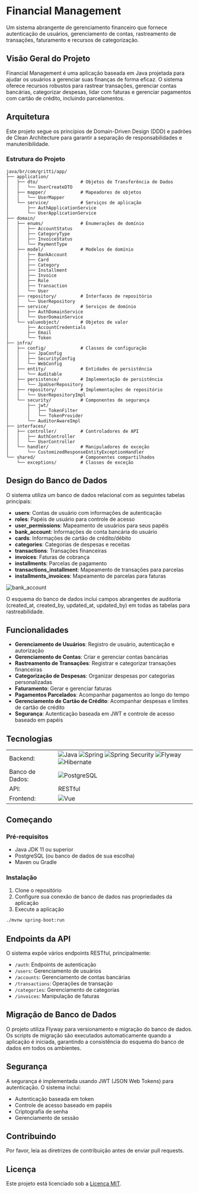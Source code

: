 # Financial Management

Um sistema abrangente de gerenciamento financeiro que fornece autenticação de usuários, gerenciamento de contas, rastreamento de transações, faturamento e recursos de categorização.

## Visão Geral do Projeto

Financial Management é uma aplicação baseada em Java projetada para ajudar os usuários a gerenciar suas finanças de forma eficaz. O sistema oferece recursos robustos para rastrear transações, gerenciar contas bancárias, categorizar despesas, lidar com faturas e gerenciar pagamentos com cartão de crédito, incluindo parcelamentos.

## Arquitetura

Este projeto segue os princípios de Domain-Driven Design (DDD) e padrões de Clean Architecture para garantir a separação de responsabilidades e manutenibilidade.

### Estrutura do Projeto

```
java/br/com/gritti/app/
├── application/
│   ├── dto/                # Objetos de Transferência de Dados
│   │   └── UserCreateDTO
│   ├── mapper/             # Mapeadores de objetos
│   │   └── UserMapper
│   └── service/            # Serviços de aplicação
│       ├── AuthApplicationService
│       └── UserApplicationService
├── domain/
│   ├── enums/              # Enumerações de domínio
│   │   ├── AccountStatus
│   │   ├── CategoryType
│   │   ├── InvoiceStatus
│   │   └── PaymentType
│   ├── model/              # Modelos de domínio
│   │   ├── BankAccount
│   │   ├── Card
│   │   ├── Category
│   │   ├── Installment
│   │   ├── Invoice
│   │   ├── Role
│   │   ├── Transaction
│   │   └── User
│   ├── repository/         # Interfaces de repositório
│   │   └── UserRepository
│   ├── service/            # Serviços de domínio
│   │   ├── AuthDomainService
│   │   └── UserDomainService
│   └── valueobject/        # Objetos de valor
│       ├── AccountCredentials
│       ├── Email
│       └── Token
├── infra/
│   ├── config/             # Classes de configuração
│   │   ├── JpaConfig
│   │   ├── SecurityConfig
│   │   └── WebConfig
│   ├── entity/             # Entidades de persistência
│   │   └── Auditable
│   ├── persistence/        # Implementação de persistência
│   │   └── JpaUserRepository
│   ├── repository/         # Implementações de repositório
│   │   └── UserRepositoryImpl
│   └── security/           # Componentes de segurança
│       ├── jwt/
│       │   ├── TokenFilter
│       │   └── TokenProvider
│       └── AuditorAwareImpl
├── interfaces/
│   ├── controller/         # Controladores de API
│   │   ├── AuthController
│   │   └── UserController
│   └── handler/            # Manipuladores de exceção
│       └── CustomizedResponseEntityExceptionHandler
└── shared/                 # Componentes compartilhados
    └── exceptions/         # Classes de exceção
```

## Design do Banco de Dados

O sistema utiliza um banco de dados relacional com as seguintes tabelas principais:

- **users**: Contas de usuário com informações de autenticação
- **roles**: Papéis de usuário para controle de acesso
- **user_permissions**: Mapeamento de usuários para seus papéis
- **bank_account**: Informações de conta bancária do usuário
- **cards**: Informações de cartão de crédito/débito
- **categories**: Categorias de despesas e receitas
- **transactions**: Transações financeiras
- **invoices**: Faturas de cobrança
- **installments**: Parcelas de pagamento
- **transactions_installment**: Mapeamento de transações para parcelas
- **installments_invoices**: Mapeamento de parcelas para faturas

 ![bank_account](https://github.com/user-attachments/assets/3847d286-4d6b-40b5-9140-da8604369a66)


O esquema do banco de dados inclui campos abrangentes de auditoria (created_at, created_by, updated_at, updated_by) em todas as tabelas para rastreabilidade.

## Funcionalidades

- **Gerenciamento de Usuários**: Registro de usuário, autenticação e autorização
- **Gerenciamento de Contas**: Criar e gerenciar contas bancárias
- **Rastreamento de Transações**: Registrar e categorizar transações financeiras
- **Categorização de Despesas**: Organizar despesas por categorias personalizadas
- **Faturamento**: Gerar e gerenciar faturas
- **Pagamentos Parcelados**: Acompanhar pagamentos ao longo do tempo
- **Gerenciamento de Cartão de Crédito**: Acompanhar despesas e limites de cartão de crédito
- **Segurança**: Autenticação baseada em JWT e controle de acesso baseado em papéis

## Tecnologias

<table>
  <tr>
    <td>Backend:</td>
    <td>
      <img src="https://img.shields.io/badge/java-%23ED8B00.svg?style=for-the-badge&logo=openjdk&logoColor=white" alt="Java">
      <img src="https://img.shields.io/badge/spring-%236DB33F.svg?style=for-the-badge&logo=spring&logoColor=white" alt="Spring">
      <img src="https://img.shields.io/badge/Spring_Security-6DB33F?style=for-the-badge&logo=Spring-Security&logoColor=white" alt="Spring Security">
      <img src="https://img.shields.io/badge/Flyway-CC0200.svg?style=for-the-badge&logo=Flyway&logoColor=white" alt="Flyway">
      <img src="https://img.shields.io/badge/Hibernate-59666C?style=for-the-badge&logo=Hibernate&logoColor=white" alt="Hibernate">
    </td>
  </tr>
  <tr>
    <td>Banco de Dados:</td>
    <td><img src="https://img.shields.io/badge/PostgreSQL-000?style=for-the-badge&logo=postgresql" alt="PostgreSQL"></td>
  </tr>
  <tr>
    <td>API:</td>
    <td>RESTful</td>
  </tr>
  <tr>
    <td>Frontend:</td>
    <td><img src="https://img.shields.io/badge/vuejs-%2335495e.svg?style=for-the-badge&logo=vuedotjs&logoColor=%234FC08D" alt="Vue"></td>
  </tr>
</table>
  
## Começando

### Pré-requisitos

- Java JDK 11 ou superior
- PostgreSQL (ou banco de dados de sua escolha)
- Maven ou Gradle

### Instalação

1. Clone o repositório
2. Configure sua conexão de banco de dados nas propriedades da aplicação
3. Execute a aplicação

```bash
./mvnw spring-boot:run
```

## Endpoints da API

O sistema expõe vários endpoints RESTful, principalmente:

- `/auth`: Endpoints de autenticação
- `/users`: Gerenciamento de usuários
- `/accounts`: Gerenciamento de contas bancárias
- `/transactions`: Operações de transação
- `/categories`: Gerenciamento de categorias
- `/invoices`: Manipulação de faturas

## Migração de Banco de Dados

O projeto utiliza Flyway para versionamento e migração do banco de dados. Os scripts de migração são executados automaticamente quando a aplicação é iniciada, garantindo a consistência do esquema do banco de dados em todos os ambientes.

## Segurança

A segurança é implementada usando JWT (JSON Web Tokens) para autenticação. O sistema inclui:

- Autenticação baseada em token
- Controle de acesso baseado em papéis
- Criptografia de senha
- Gerenciamento de sessão

## Contribuindo

Por favor, leia as diretrizes de contribuição antes de enviar pull requests.

## Licença

Este projeto está licenciado sob a [Licença MIT](LICENSE).
